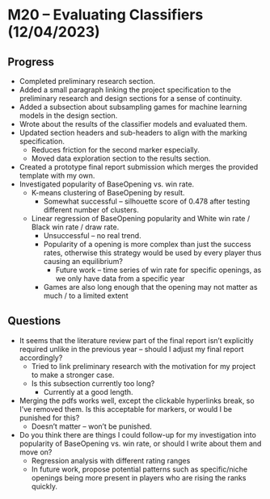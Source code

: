 # M20 – Evaluating Classifiers (12/04/2023)

## Progress
- Completed preliminary research section.
- Added a small paragraph linking the project specification to the preliminary research and design sections for a sense of continuity.
- Added a subsection about subsampling games for machine learning models in the design section.
- Wrote about the results of the classifier models and evaluated them.
- Updated section headers and sub-headers to align with the marking specification.
	- Reduces friction for the second marker especially.
	- Moved data exploration section to the results section.
- Created a prototype final report submission which merges the provided template with my own.
- Investigated popularity of BaseOpening vs. win rate.
	- K-means clustering of BaseOpening by result.
		- Somewhat successful – silhouette score of 0.478 after testing different number of clusters.
	- Linear regression of BaseOpening popularity and White win rate / Black win rate / draw rate.
		- Unsuccessful – no real trend. 
		- Popularity of a opening is more complex than just the success rates, otherwise this strategy would be used by every player thus causing an equilibrium?
			- Future work – time series of win rate for specific openings, as we only have data from a specific year
		- Games are also long enough that the opening may not matter as much / to a limited extent

## Questions
- It seems that the literature review part of the final report isn’t explicitly required unlike in the previous year – should I adjust my final report accordingly?
	- Tried to link preliminary research with the motivation for my project to make a stronger case.
	- Is this subsection currently too long?
		- Currently at a good length.
- Merging the pdfs works well, except the clickable hyperlinks break, so I’ve removed them. Is this acceptable for markers, or would I be punished for this?
	- Doesn’t matter – won’t be punished.
- Do you think there are things I could follow-up for my investigation into popularity of BaseOpening vs. win rate, or should I write about them and move on?
	- Regression analysis with different rating ranges
	- In future work, propose potential patterns such as specific/niche openings being more present in players who are rising the ranks quickly.
